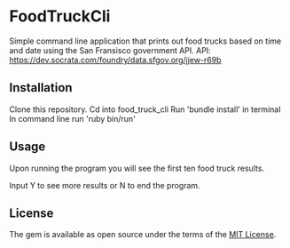 # FoodTruckCli
Simple command line application that prints out food trucks based on time and date using the San Fransisco government API.
API: https://dev.socrata.com/foundry/data.sfgov.org/jjew-r69b
## Installation

Clone this repository.
Cd into food_truck_cli
Run 'bundle install' in terminal
In command line run 'ruby bin/run'

## Usage
Upon running the program you will see the first ten food truck results.

Input Y to see more results or N to end the program.


## License

The gem is available as open source under the terms of the [MIT License](https://opensource.org/licenses/MIT).

